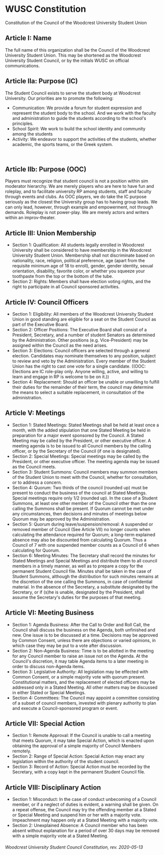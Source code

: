# WUSC Constitution

Constitution of the Council of the Woodcrest University Student Union

## Article I:  Name
The full name of this organization shall be the Council of the Woodcrest University Student Union.  This may be shortened as the Woodcrest University Student Council, or by the initials WUSC on official communications.

## Article IIa:  Purpose (IC)
The Student Council exists to serve the student body at Woodcrest University.  Our priorities are to promote the following:

- Communication:  We provide a forum for student expression and represent the student body to the school. And we work with the faculty and administration to guide the students according to the school's principles.
- School Spirit:  We work to build the school identity and community among the students
- Activity:  We endeavor to support the activities of the students, whether academic, the sports teams, or the Greek system.

​
## Article IIb:  Purpose (OOC)
Players must recognize that student council is not a position within sim moderator hierarchy.  We are merely players who are here to have fun and roleplay, and to facilitate university RP among students, staff and faculty through events and clubs.  As OOC players, we do take the IC purpose seriously as the closest the University group has to having group leads.  We can only lead, however, through example and empowerment, not through demands.  Roleplay is not power-play.  We are merely actors and writers within an improv-theater.

## Article III:  Union Membership

- Section 1:  Qualification:  All students legally enrolled in Woodcrest University shall be considered to have membership in the Woodcrest University Student Union.  Membership shall not discriminate based on nationality, race, religion, political preference, age (apart from the requisite minimum age of 18 to enroll), gender, gender identity, sexual orientation, disability,  favorite color, or whether you squeeze your toothpaste from the top or the bottom of the tube.
- Section 2:  Rights:  Members shall have election voting rights, and the right to participate in all Council sponsored activities.

## Article IV:  Council Officers

- Section 1:  Eligibility:  All members of the Woodcrest University Student Union in good standing are eligible for a seat on the Student Council as part of the Executive Board.
- Section 2:  Officer Positions:  The Executive Board shall consist of a President, Secretary, and a number of student Senators as determined by the Administration.  Other positions (e.g. Vice-President) may be assigned within the Council as the need arises.
- ​Section 3:  Elections:  Council officers are selected through a general election.  Candidates may nominate themselves to any position, subject to review and veto by the Administration.  Every member of the Student Union has the right to cast one vote for a single candidate.  ((OOC: Elections are IC role-play only.  Anyone willing, active, and willing to learn and engage in RP is welcome to be on it.))
- Section 4:  Replacement:  Should an officer be unable or unwilling to fulfill their duties for the remainder of their term, the council may determine the means to select a suitable replacement, in consultation of the administration.

## Article V:  Meetings

- Section 1:  Stated Meetings:  Stated Meetings shall be held at least once a month, with the added stipulation that one Stated Meeting be held in preparation for a major event sponsored by the Council.  A Stated Meeting may be called by the President, or other executive officer.  A meeting agenda is to be issued to all Council members by the calling officer, or by the Secretary of the Council (if one is designated).
- Section 2:  Special Meetings:  Special meetings may be called by the President, or other executive officer.  The meeting agenda may be issued as the Council meets.
- Section 3:  Student Summons:  Council members may summon members of the Student Union to meet with the Council, whether for consultation, or to address a concern.
- Section 4:  Quorum:  Two thirds of the council (rounded up) must be present to conduct the business of the council at Stated Meetings.  Special meetings require only 1/2 (rounded up).  In the case of a Student Summons, at least one other member of the Council other than the one calling the Summons shall be present.  If Quorum cannot be met under any circumstances, then decisions and minutes of meetings below Quorum may be approved by the Administration.
- Section 5:  Quorum during leave/suspension/removal:  A suspended or removed member of Council (See Article VII) no longer counts when calculating the attendance required for Quorum; a long-term explained absence may also be discounted from calculating Quorum.  Thus a Council of 7 with one suspended member counts as a Council of 6 when calculating for Quorum.
- Section 6:  Meeting Minutes:  The Secretary shall record the minutes for Stated Meetings and Special Meetings and distribute them to all council members in a timely manner, as well as to prepare a copy for the permanent Student Council file.  Minutes shall be taken in the case of Student Summons, although the distribution for such minutes remains at the discretion of the one calling the Summons, in case of confidential material.  In the absence of the Secretary, a substitute designated by the Secretary, or if (s)he is unable, designated by the President, shall assume the Secretary's duties for the purposes of that meeting.

## Article VI:  Meeting Business

- Section 1:  Agenda Business:  After the Call to Order and Roll Call, the Council shall discuss the business on the Agenda, both unfinished and new.  One issue is to be discussed at a time.  Decisions may be approved by Common Consent, unless there are objections or varied opinions, in which case they may be put to a vote after discussion.
- Section 2:  Non-Agenda Business:  Time is to be allotted in the meeting for any Council member to raise an issue not on the Agenda.  At the Council's discretion, it may table Agenda items to a later meeting in order to discuss non-Agenda items.
- Section 3:  Legislative Authority:  All legislation may be effected with Common Consent, or a simple majority vote with quorum present.  Constitutional matters, and the replacement of elected officers may be addressed only in a Stated Meeting.  All other matters may be discussed in either Stated or Special Meetings.
- Section 4:  Committees:  The Council may appoint a committee consisting of a subset of council members, invested with plenary authority to plan and execute a Council-sponsored program or event.
​
## Article VII:  Special Action

- Section 1:  Remote Approval:  If the Council is unable to call a meeting that meets Quorum, it may take Special Action, which is enacted upon obtaining the approval of a simple majority of Council Members remotely.
- Section 2:  Range of Special Action:  Special Action may enact any legislation within the authority of the student council.
- Section 3:  Record of Action:  Special Action must be recorded by the Secretary, with a copy kept in the permanent Student Council file.
​
## Article VIII: Disciplinary Action

- Section 1:  Misconduct:  In the case of conduct unbecoming of a Council member, or if a neglect of duties is evident, a warning shall be given.  On a repeat offense, the Council may try the offending member at a Stated or Special Meeting and suspend him or her with a majority vote.  Impeachment may happen only at a Stated Meeting with a majority vote.
- Section 2:  Unexplained Absence:  A Council member who has been absent without explanation for a period of over 30 days may be removed with a simple majority vote at a Stated Meeting.

###### _Woodcrest University Student Council Constitution, rev. 2020-05-13_
